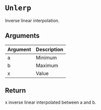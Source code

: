 # `Unlerp`

Inverse linear interpolation.

## Arguments

| Argument | Description |
| -------- | ----------- |
| a        | Minimum     |
| b        | Maximum     |
| x        | Value       |

## Return

x inverse linear interpolated between a and b.
